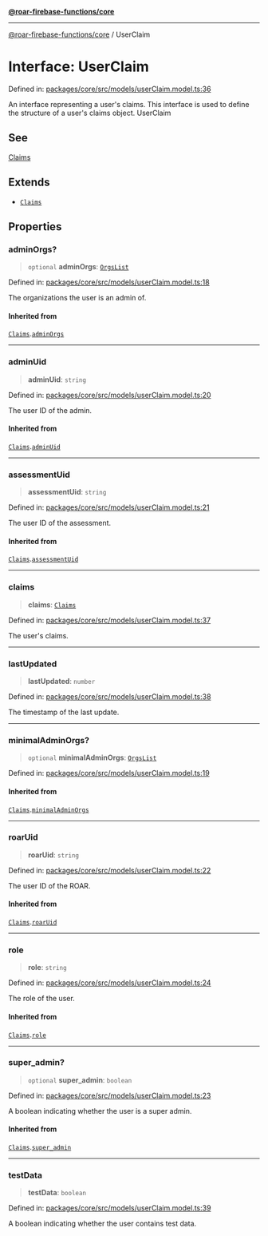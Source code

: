 [**@roar-firebase-functions/core**](../README.md)

***

[@roar-firebase-functions/core](../README.md) / UserClaim

# Interface: UserClaim

Defined in: [packages/core/src/models/userClaim.model.ts:36](https://github.com/yeatmanlab/roar-firebase-functions/blob/24ea7b8e0f05ba2fca7d62901c43f15726f15a89/packages/core/src/models/userClaim.model.ts#L36)

An interface representing a user's claims.
This interface is used to define the structure of a user's claims object.
 UserClaim

## See

[Claims](Claims.md)

## Extends

- [`Claims`](Claims.md)

## Properties

### adminOrgs?

> `optional` **adminOrgs**: [`OrgsList`](OrgsList.md)

Defined in: [packages/core/src/models/userClaim.model.ts:18](https://github.com/yeatmanlab/roar-firebase-functions/blob/24ea7b8e0f05ba2fca7d62901c43f15726f15a89/packages/core/src/models/userClaim.model.ts#L18)

The organizations the user is an admin of.

#### Inherited from

[`Claims`](Claims.md).[`adminOrgs`](Claims.md#adminorgs)

***

### adminUid

> **adminUid**: `string`

Defined in: [packages/core/src/models/userClaim.model.ts:20](https://github.com/yeatmanlab/roar-firebase-functions/blob/24ea7b8e0f05ba2fca7d62901c43f15726f15a89/packages/core/src/models/userClaim.model.ts#L20)

The user ID of the admin.

#### Inherited from

[`Claims`](Claims.md).[`adminUid`](Claims.md#adminuid)

***

### assessmentUid

> **assessmentUid**: `string`

Defined in: [packages/core/src/models/userClaim.model.ts:21](https://github.com/yeatmanlab/roar-firebase-functions/blob/24ea7b8e0f05ba2fca7d62901c43f15726f15a89/packages/core/src/models/userClaim.model.ts#L21)

The user ID of the assessment.

#### Inherited from

[`Claims`](Claims.md).[`assessmentUid`](Claims.md#assessmentuid)

***

### claims

> **claims**: [`Claims`](Claims.md)

Defined in: [packages/core/src/models/userClaim.model.ts:37](https://github.com/yeatmanlab/roar-firebase-functions/blob/24ea7b8e0f05ba2fca7d62901c43f15726f15a89/packages/core/src/models/userClaim.model.ts#L37)

The user's claims.

***

### lastUpdated

> **lastUpdated**: `number`

Defined in: [packages/core/src/models/userClaim.model.ts:38](https://github.com/yeatmanlab/roar-firebase-functions/blob/24ea7b8e0f05ba2fca7d62901c43f15726f15a89/packages/core/src/models/userClaim.model.ts#L38)

The timestamp of the last update.

***

### minimalAdminOrgs?

> `optional` **minimalAdminOrgs**: [`OrgsList`](OrgsList.md)

Defined in: [packages/core/src/models/userClaim.model.ts:19](https://github.com/yeatmanlab/roar-firebase-functions/blob/24ea7b8e0f05ba2fca7d62901c43f15726f15a89/packages/core/src/models/userClaim.model.ts#L19)

#### Inherited from

[`Claims`](Claims.md).[`minimalAdminOrgs`](Claims.md#minimaladminorgs)

***

### roarUid

> **roarUid**: `string`

Defined in: [packages/core/src/models/userClaim.model.ts:22](https://github.com/yeatmanlab/roar-firebase-functions/blob/24ea7b8e0f05ba2fca7d62901c43f15726f15a89/packages/core/src/models/userClaim.model.ts#L22)

The user ID of the ROAR.

#### Inherited from

[`Claims`](Claims.md).[`roarUid`](Claims.md#roaruid)

***

### role

> **role**: `string`

Defined in: [packages/core/src/models/userClaim.model.ts:24](https://github.com/yeatmanlab/roar-firebase-functions/blob/24ea7b8e0f05ba2fca7d62901c43f15726f15a89/packages/core/src/models/userClaim.model.ts#L24)

The role of the user.

#### Inherited from

[`Claims`](Claims.md).[`role`](Claims.md#role)

***

### super\_admin?

> `optional` **super\_admin**: `boolean`

Defined in: [packages/core/src/models/userClaim.model.ts:23](https://github.com/yeatmanlab/roar-firebase-functions/blob/24ea7b8e0f05ba2fca7d62901c43f15726f15a89/packages/core/src/models/userClaim.model.ts#L23)

A boolean indicating whether the user is a super admin.

#### Inherited from

[`Claims`](Claims.md).[`super_admin`](Claims.md#super_admin)

***

### testData

> **testData**: `boolean`

Defined in: [packages/core/src/models/userClaim.model.ts:39](https://github.com/yeatmanlab/roar-firebase-functions/blob/24ea7b8e0f05ba2fca7d62901c43f15726f15a89/packages/core/src/models/userClaim.model.ts#L39)

A boolean indicating whether the user contains test data.
